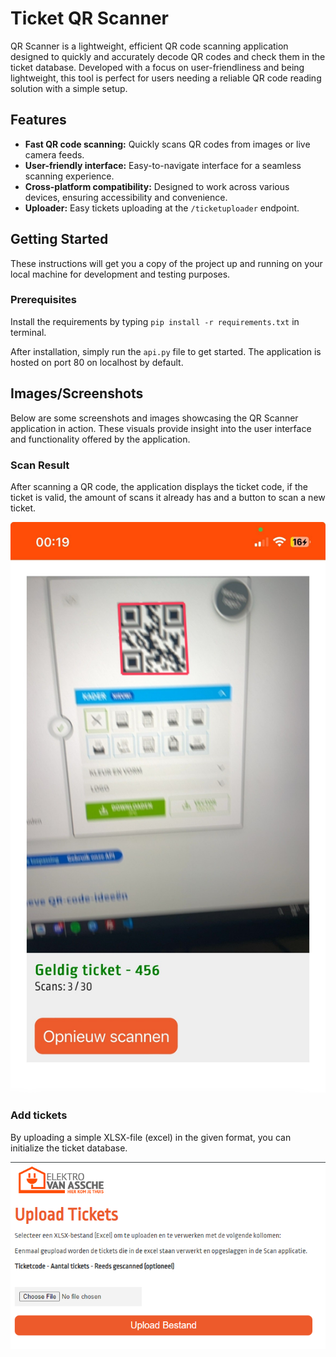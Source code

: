 # Ticket QR Scanner

QR Scanner is a lightweight, efficient QR code scanning application designed to quickly and accurately decode QR codes and check them in the ticket database. Developed with a focus on user-friendliness and being lightweight, this tool is perfect for users needing a reliable QR code reading solution with a simple setup.

## Features

- **Fast QR code scanning:** Quickly scans QR codes from images or live camera feeds.
- **User-friendly interface:** Easy-to-navigate interface for a seamless scanning experience.
- **Cross-platform compatibility:** Designed to work across various devices, ensuring accessibility and convenience.
- **Uploader:** Easy tickets uploading at the `/ticketuploader` endpoint.

## Getting Started

These instructions will get you a copy of the project up and running on your local machine for development and testing purposes.

### Prerequisites

Install the requirements by typing `pip install -r requirements.txt` in terminal.

After installation, simply run the `api.py` file to get started. The application is hosted on port 80 on localhost by default.

## Images/Screenshots

Below are some screenshots and images showcasing the QR Scanner application in action. These visuals provide insight into the user interface and functionality offered by the application.

### Scan Result

After scanning a QR code, the application displays the ticket code, if the ticket is valid, the amount of scans it already has and a button to scan a new ticket.

![The image show a qr code being scanned](image/readme/1711409491199.png "Image of a ticket being scanned")

### Add tickets

By uploading a simple XLSX-file (excel) in the given format, you can initialize the ticket database.

![1711409608734](image/readme/1711409608734.png)
